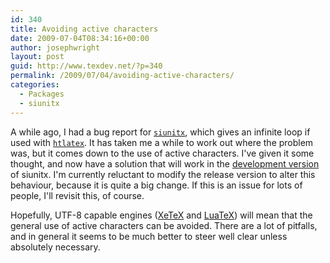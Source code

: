```yaml
---
id: 340
title: Avoiding active characters
date: 2009-07-04T08:34:16+00:00
author: josephwright
layout: post
guid: http://www.texdev.net/?p=340
permalink: /2009/07/04/avoiding-active-characters/
categories:
  - Packages
  - siunitx
---
```

A while ago, I had a bug report for [`siunitx`](https://ctan.org/pkg/siunitx), which gives an infinite loop if used with [`htlatex`](http://www.cse.ohio-state.edu/~gurari/TeX4ht/mn-commands.html).  It has taken me a while to work out where the problem was, but it comes down to the use of active characters. I've given it some thought, and now have a solution that will work in the [development version](http://developer.berlios.de/projects/siunitx/) of siunitx. I'm currently reluctant to modify the release version to alter this behaviour, because it is quite a big change. If this is an issue for lots of people, I'll revisit this, of course.

Hopefully, UTF-8 capable engines ([XeTeX](http://www.tug.org/xetex/) and [LuaTeX](http://www.luatex.org)) will mean that the general use of active characters can be avoided. There are a lot of pitfalls, and in general it seems to be much better to steer well clear unless absolutely necessary.
